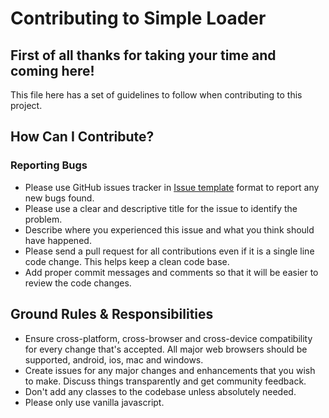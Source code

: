 # Contributing to Simple Loader

## First of all thanks for taking your time and coming here!

This file here has a set of guidelines to follow when contributing to this project.

## How Can I Contribute?

### Reporting Bugs

* Please use GitHub issues tracker in [Issue template](ISSUE_TEMPLATE.md) format to report any new bugs found.
* Please use a clear and descriptive title for the issue to identify the problem.
* Describe where you experienced this issue and what you think should have happened. 
* Please send a pull request for all contributions even if it is a single line code change. This helps keep a clean code base.
* Add proper commit messages and comments so that it will be easier to review the code changes.

## Ground Rules & Responsibilities

* Ensure cross-platform, cross-browser and cross-device compatibility for every change that's accepted. All major web browsers should be supported, android, ios, mac and windows.
* Create issues for any major changes and enhancements that you wish to make. Discuss things transparently and get community feedback.
* Don't add any classes to the codebase unless absolutely needed.
* Please only use vanilla javascript.
